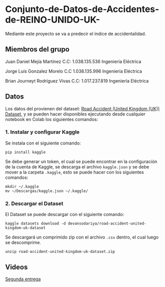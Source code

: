 # Conjunto-de-Datos-de-Accidentes-de-REINO-UNIDO-UK-
Mediante este proyecto se va a predecir el índice de accidentalidad. 

## Miembros del grupo

Juan Daniel Mejía Martínez C.C: 1.038.135.536 Ingeniería Eléctrica 

Jorge Luís Gonzalez Morelo C.C 1.038.135.996 Ingeniería Eléctrica

Brian Journeyt Rodríguez Vivas C.C: 1.017.237.819 Ingeniería Eléctrica


## Datos

Los datos del provienen del dataset: [Road Accident (United Kingdom (UK)) Dataset](https://www.kaggle.com/datasets/devansodariya/road-accident-united-kingdom-uk-dataset), y se pueden hacer disponibles ejecutando desde cualquier notebook en Colab los siguientes comandos:

### 1. Instalar y configurar Kaggle

Se instala con el siguiente comando:

    pip install kaggle

Se debe generar un token, el cual se puede encontrar en la configuración de la cuenta de Kaggle, se descarga el archivo `kaggle.json` y se debe mover a la carpeta `.kaggle`, esto se puede hacer con los siguientes comandos:

    mkdir ~/.kaggle
    mv ~/Descargas/kaggle.json ~/.kaggle/
    

### 2. Descargar el Dataset

El Dataset se puede descargar con el siguiente comando:

    kaggle datasets download -d devansodariya/road-accident-united-kingdom-uk-dataset

Se descargará un comprimido zip con el archivo `.csv` dentro, el cual luego se descomprime.
    
    unzip road-accident-united-kingdom-uk-dataset.zip

## Videos

[Segunda entrega](https://www.youtube.com/watch?v=41BXuY3GS18)

